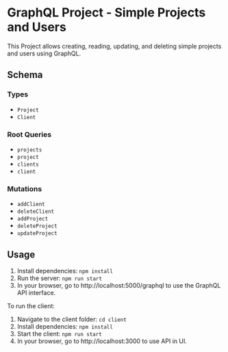 # GraphQL Project - Simple Projects and Users

This Project allows creating, reading, updating, and deleting simple projects and users using GraphQL.

## Schema

### Types

- `Project`
- `Client`

### Root Queries

- `projects`
- `project`
- `clients`
- `client`

### Mutations

- `addClient`
- `deleteClient`
- `addProject`
- `deleteProject`
- `updateProject`

## Usage

1. Install dependencies: `npm install`
2. Run the server: `npm run start`
3. In your browser, go to http://localhost:5000/graphql to use the GraphQL API interface.

To run the client:

1. Navigate to the client folder: `cd client`
2. Install dependencies: `npm install`
3. Start the client: `npm run start`
4. In your browser, go to http://localhost:3000 to use API in UI.

